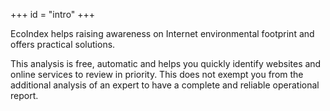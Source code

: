 +++
id = "intro"
+++

EcoIndex helps raising awareness on Internet environmental footprint and offers practical solutions.

This analysis is free, automatic and helps you quickly identify websites and online services to review in priority. This does not exempt you from the additional analysis of an expert to have a complete and reliable operational report.
